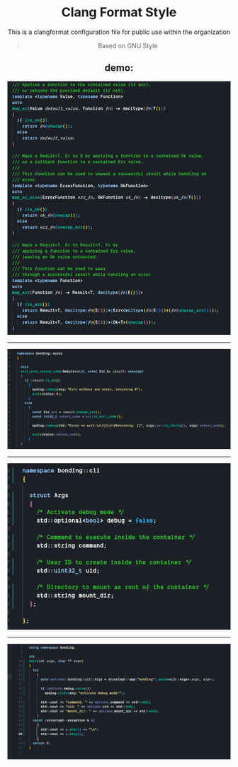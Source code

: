 <div align="center">

# Clang Format Style

This is a clangformat configuration file for public use within the organization
> Based on GNU Style

## demo:
![demo1](.github/Screenshot_20230726_175901.png)

---

![demo2](.github/Screenshot_20230726_203948.png)

---

![demo3](.github/Screenshot_20230726_204003.png)

---

![demo4](.github/Screenshot_20230726_204012.png)

</div>